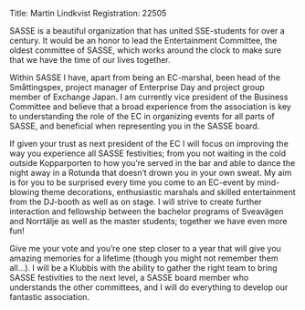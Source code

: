 Title: Martin Lindkvist
Registration: 22505

SASSE is a beautiful organization that has united SSE-students for over a century. It would be an honor to lead the Entertainment Committee, the oldest committee of SASSE, which works around the clock to make sure that we have the time of our lives together.

Within SASSE I have, apart from being an EC-marshal, been head of the Småttingspex, project manager of Enterprise Day and project group member of Exchange Japan. I am currently vice president of the Business Committee and believe that a broad experience from the association is key to understanding the role of the EC in organizing events for all parts of SASSE, and beneficial when representing you in the SASSE board.

If given your trust as next president of the EC I will focus on improving the way you experience all SASSE festivities; from you not waiting in the cold outside Kopparporten to how you’re served in the bar and able to dance the night away in a Rotunda that doesn’t drown you in your own sweat. My aim is for you to be surprised every time you come to an EC-event by mind-blowing theme decorations, enthusiastic marshals and skilled entertainment from the DJ-booth as well as on stage. I will strive to create further interaction and fellowship between the bachelor programs of Sveavägen and Norrtälje as well as the master students; together we have even more fun!

Give me your vote and you’re one step closer to a year that will give you amazing memories for a lifetime (though you might not remember them all…). I will be a Klubbis with the ability to gather the right team to bring SASSE festivities to the next level, a SASSE board member who understands the other committees, and I will do everything to develop our fantastic association.
